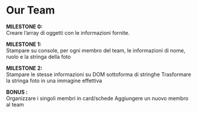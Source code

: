 # Our Team

**MILESTONE 0:**  
Creare l’array di oggetti con le informazioni fornite.

**MILESTONE 1:**  
Stampare su console, per ogni membro del team, le informazioni di nome, ruolo e la stringa della foto

**MILESTONE 2:**  
Stampare le stesse informazioni su DOM sottoforma di stringhe
Trasformare la stringa foto in una immagine effettiva

**BONUS :**  
Organizzare i singoli membri in card/schede
Aggiungere un nuovo membro al team
